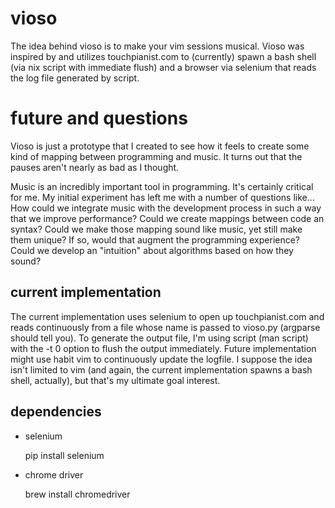 # vioso

The idea behind vioso is to make your vim sessions musical.  Vioso was inspired by and utilizes touchpianist.com to (currently) spawn a bash shell (via nix script with immediate flush) and a browser via selenium that reads the log file generated by script.

# future and questions

Vioso is just a prototype that I created to see how it feels to create some kind of mapping between programming and music.  It turns out that the pauses aren't nearly as bad as I thought.  


Music is an incredibly important tool in programming. It's certainly critical for me.  My initial experiment has left me with a number of questions like... How could we integrate music with the development process in such a way that we improve performance?  Could we create mappings between code an syntax?  Could we make those mapping sound like music, yet still make them unique?  If so, would that augment the programming experience?  Could we develop an "intuition" about algorithms based on how they sound?


## current implementation

The current implementation uses selenium to open up touchpianist.com and reads continuously from a file whose name is passed to vioso.py (argparse should tell you).  To generate the output file, I'm using script (man script) with the -t 0 option to flush the output immediately.  Future implementation might use habit vim to continuously update the logfile.  I suppose the idea isn't limited to vim (and again, the current implementation spawns a bash shell, actually), but that's my ultimate goal interest.


## dependencies
    
* selenium
    
    pip install selenium

* chrome driver
    
    brew install chromedriver

